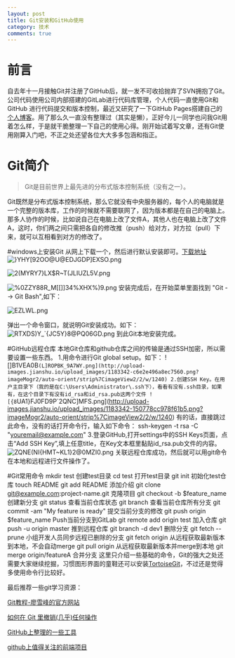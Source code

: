 ```yaml
---
layout: post
title: Git安装和GitHub使用
category: 技术
comments: true
---
```


# 前言
自去年十一月接触Git并注册了GitHub后，就一发不可收拾抛弃了SVN拥抱了Git。公司代码使用公司内部搭建的GitLab进行代码库管理，个人代码一直使用Git和GitHub 进行代码提交和版本控制，最近又研究了一下GitHub Pages搭建自己的[个人博客](http://zhous712.github.io/blog/)。用了那么久一直没有整理过（其实是懒），正好今儿一同学也问我Git用着怎么样，于是就干脆整理一下自己的使用心得。刚开始试着写文章，还有Git使用刚算入门吧，不正之处还望各位大大多多包涵和指正。

# Git简介
>Git是目前世界上最先进的分布式版本控制系统（没有之一）。

Git既然是分布式版本控制系统，那么它就没有中央服务器的，每个人的电脑就是一个完整的版本库，工作的时候就不需要联网了，因为版本都是在自己的电脑上。那多人协作的时候，比如说自己在电脑上改了文件A，其他人也在电脑上改了文件A，这时，你们两之间只需把各自的修改推（push）给对方，对方拉（pull）下来，就可以互相看到对方的修改了。

#windows上安装Git
从网上下载一个，然后进行默认安装即可。[下载地址](http://git-scm.com/download/win)
![}YHY[92OO@U@EDJGDP]EXSO.png](http://upload-images.jianshu.io/upload_images/1183342-d719964c8a564615.png?imageMogr2/auto-orient/strip%7CimageView2/2/w/1240)

![2(MYRY7}LX$R~T(JLIUZL5V.png](http://upload-images.jianshu.io/upload_images/1183342-f9f874459e91223c.png?imageMogr2/auto-orient/strip%7CimageView2/2/w/1240)

![%0ZZY88R_M[[]]34%XHX%)9.png](http://upload-images.jianshu.io/upload_images/1183342-16351b2074ecfbf4.png?imageMogr2/auto-orient/strip%7CimageView2/2/w/1240)
安装完成后，在开始菜单里面找到 "Git --> Git Bash",如下：

![EZLWL.png](http://upload-images.jianshu.io/upload_images/1183342-0757111628c8be53.png?imageMogr2/auto-orient/strip%7CimageView2/2/w/1240)

弹出一个命令窗口，就说明Git安装成功。如下：
![RTXDS)Y_`{JC5Y}8@PQ06GD.png](http://upload-images.jianshu.io/upload_images/1183342-665c0c583893d01b.png?imageMogr2/auto-orient/strip%7CimageView2/2/w/1240)
到此Git本地安装完成。

#GitHub远程仓库
本地Git仓库和github仓库之间的传输是通过SSH加密，所以需要设置一些东西。
1.用命令进行Git global setup。如下：
![]B1VEA0B`(L]ROPBK_9A7WY.png](http://upload-images.jianshu.io/upload_images/1183342-c6e2e496a8ec7560.png?imageMogr2/auto-orient/strip%7CimageView2/2/w/1240)
2.创建SSH Key。在用户主目录下（我的是在C:\Users\Administrator\.ssh下），看看有没有.ssh目录，如果有，在这个目录下有没有id_rsa和id_rsa.pub这两个文件
![{8`UA1}FJ0FD9P`2QNC]MFS.png](http://upload-images.jianshu.io/upload_images/1183342-150778cc978f61b5.png?imageMogr2/auto-orient/strip%7CimageView2/2/w/1240)
有的话，直接跳过此命令，没有的话打开命令行，输入如下命令：
ssh-keygen -t rsa -C "youremail@example.com"
3.登录GitHub,打开settings中的SSH Keys页面，点击“Add SSH Key”,填上任意title，在Key文本框里黏贴id_rsa.pub文件的内容。
![ZQNE(NI{HMT~KL1}2@0MZI0.png](http://upload-images.jianshu.io/upload_images/1183342-1bb0449d81bef56a.png?imageMogr2/auto-orient/strip%7CimageView2/2/w/1240)
关联远程仓库成功，然后就可以用git命令在本地和远程进行文件操作了。

#Git常用命令
mkdir test 创建test目录
cd test 打开test目录
git init 初始化test仓库
touch README
git add README 添加介绍
git clone git@example.com:project-name.git 克隆项目
git checkout -b $feature_name 创建新分支
git status 查看当前仓库状态
git branch 查看当前仓库所有分支
git commit -am "My feature is ready" 提交当前分支的修改
git push origin $feature_name Push当前分支到GitLab
git remote add origin test 加入仓库
git push -u origin master 推到远程仓库
git branch -d dev1 删除分支
git fetch --prune 小组开发人员同步远程已删除的分支
git fetch origin 从远程获取最新版本到本地，不会自动merge
git pull origin 从远程获取最新版本并merge到本地
git merge origin/featureA 合并分支
这里只介绍一些基础的命令，Git的强大之处还需要大家继续挖掘，习惯图形界面的童鞋还可以安装[TortoiseGit](http://download.tortoisegit.org/)，不过还是觉得多使用命令行比较好。

最后推荐一些git学习资源：

[Git教程-廖雪峰的官方网站](http://www.liaoxuefeng.com/wiki/0013739516305929606dd18361248578c67b8067c8c017b000)

[如何在 Git 里撤销(几乎)任何操作](http://blog.jobbole.com/87700/)

[GitHub上整理的一些工具](http://www.cnblogs.com/mygxl/p/4139661.html)

[github上值得关注的前端项目](http://segmentfault.com/a/1190000002804472)
